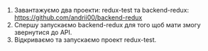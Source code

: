
1. Завантажуємо два проекти: redux-test та backend-redux: https://github.com/andrii00/backend-redux 
2. Спершу запускаємо backend-redux для того щоб мати змогу звернутися до API.
3. Відкриваємо та запускаємо проект redux-test.
